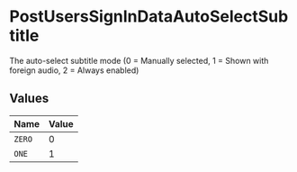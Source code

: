 # PostUsersSignInDataAutoSelectSubtitle

The auto-select subtitle mode (0 = Manually selected, 1 = Shown with foreign audio, 2 = Always enabled)


## Values

| Name   | Value  |
| ------ | ------ |
| `ZERO` | 0      |
| `ONE`  | 1      |